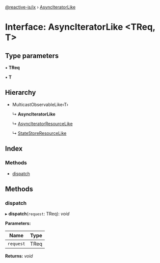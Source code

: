 [@reactive-js/ix](../README.md) › [AsyncIteratorLike](asynciteratorlike.md)

# Interface: AsyncIteratorLike <**TReq, T**>

## Type parameters

▪ **TReq**

▪ **T**

## Hierarchy

* MulticastObservableLike‹T›

  ↳ **AsyncIteratorLike**

  ↳ [AsyncIteratorResourceLike](asynciteratorresourcelike.md)

  ↳ [StateStoreResourceLike](statestoreresourcelike.md)

## Index

### Methods

* [dispatch](asynciteratorlike.md#dispatch)

## Methods

###  dispatch

▸ **dispatch**(`request`: TReq): *void*

**Parameters:**

Name | Type |
------ | ------ |
`request` | TReq |

**Returns:** *void*
